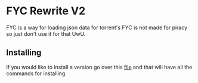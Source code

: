 # FYC Rewrite V2
FYC is a way for loading json data for torrent's FYC is not made for piracy so just don't use it for that UwU.

## Installing
If you would like to install a version go over this [file](Installers.md) and that will have all the commands for installing.